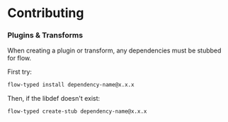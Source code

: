 # Contributing

<!--emdaer-p
  - '@emdaer/plugin-import'
  - path: .emdaer/CONTRIBUTING/code-of-conduct.md
-->

<!--emdaer-p
  - '@emdaer/plugin-import'
  - path: .emdaer/CONTRIBUTING/getting-setup.md
-->

<!--emdaer-p
  - '@emdaer/plugin-import'
  - path: .emdaer/CONTRIBUTING/testing-and-linting.md
-->

### Plugins & Transforms

When creating a plugin or transform, any dependencies must be stubbed for flow.

First try:

```sh
flow-typed install dependency-name@x.x.x
```

Then, if the libdef doesn't exist:

```sh
flow-typed create-stub dependency-name@x.x.x
```

<!--emdaer-t
  - '@emdaer/transform-smartypants'
-->
